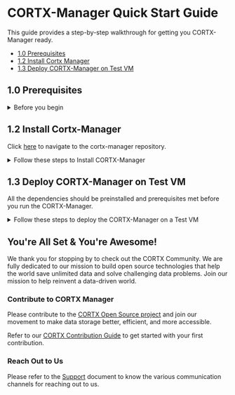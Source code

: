 # CORTX-Manager Quick Start Guide

This guide provides a step-by-step walkthrough for getting you CORTX-Manager ready.

- [1.0 Prerequisites](##10-Prerequisites)
- [1.2 Install Cortx Manager](#12-Install-Cortx-Manager)
- [1.3 Deploy CORTX-Manager on Test VM](#13-Deploy-CORTX-Manager-on-Test-VM)

## 1.0 Prerequisites

<details>
<summary>Before you begin</summary>
<p>
   
   <details>
   <summary>Click to view the process to manually install the full stack.</summary>
   <p>

1. You'll need to install the following components:

   - [Provisioner](https://github.com/Seagate/cortx-prvsnr/blob/dev/Cortx-ProvisionerQuickstartGuide.md)
   - [S3 Server](https://github.com/Seagate/cortx-s3server/blob/dev/docs/CORTX-S3%20Server%20Quick%20Start%20Guide.md)
   - [Hare](https://github.com/Seagate/cortx-hare)
   - [Monitor](https://github.com/Seagate/cortx-monitor/blob/dev/cortx-monitorQuickstartGuide.md)

2. Login with super user:
   
   `$ sudo su`

    Or 
    
   `$ sudo -s`

3. Ensure you've installed the following softwares:

   1. Install RabbitMQ
      
      ```shell
      $ wget https://www.rabbitmq.com/releases/rabbitmq-server/v3.6.1/rabbitmq-server-3.6.1-1.noarch.rpm
      $ rpm --import https://www.rabbitmq.com/rabbitmq-release-signing-key.asc
      $ yum install rabbitmq-server-3.6.1-1.noarch.rpm
      $ systemctl enable rabbitmq-server
      $ systemctl start rabbitmq-server
      $ rabbitmqctl add_user admin password
      $ rabbitmqctl set_user_tags admin administrator
      $ rabbitmqctl set_permissions -p / admin ".*" ".*" ".*"
      $ rabbitmqctl add_vhost SSPL
      $ rabbitmq-plugins enable rabbitmq_management

     From your browser, navigate go to: http://<hostname>:15672/ 

     1. Login with your admin password.
     2. Select Virtual host as SSPL.
     
        ![](images/Image%201.jpg)
     3. Navigate to the Admin section.
        
        ![](images/Image%202.jpg)
     4. Click on add user and enter the following details:
        
        > **username:** sspluser 

        > **password:** sspl4ever
        
     5. Added user will be listed in users table. Click on added user.
      
        ![](images/Image%203.jpg)
     6. Set all permissions and select virtual host as SSPL
       
        ![](images/Image%204.jpg)
  4. Install Elastic Search:
  
     ```shell

     $ yum install -y https://artifacts.elastic.co/downloads/elasticsearch/elasticsearch-7.3.2-x86_64.rpm
     $ vim /etc/elasticsearch/elasticsearch.yml       
     $ systemctl enable elasticsearch
     $ systemctl start elasticsearch
     ```
    
     ![Successful elasticsearch.yml installation](images/Image-5.jpg)

  5. Install Consul
  
     1. Download consule binary. 
     
        `$ wget https://releases.hashicorp.com/consul/1.8.3/consul_1.8.3_linux_amd64.zip`

     2. Unzip downloaded zip.
     
        `$ unzip consul_1.8.3_linux_amd64.zip`

     3. Install unzip if not already installed.
     
        `$ yum install unzip`

        `$ unzip consul_1.8.3_linux_amd64.zip`

     4. Move binary to /usr/loval/bin folder.
     
        `$ mv consul /usr/local/bin/`

     5. Check if the PATH contains `/usr/local/bin`. If it doesn’t, add it to the path.
        
        ```shell
        
        $ echo $PATH
        $ export PATH=$PATH:/usr/local/bin
        ```
     6. Check if consul is installed.
     
        `$ consul`
        
     7. Run consul in the background.
     
        `$ nohup consul agent --dev &`

  6. Install provisioner
  
     1. Go to your home directory.
     2. Git clone the provisioner repository, and follow the steps below:
     
      ```shell
         $ git clone git@github.com:Seagate/cortx-prvsnr.git
         $ mkdir /opt/seagate/cortx/provisioner
         $ ln -s /<path-to-cortx-prvsnr>/cortx-prvsnr/* /opt/seagate/cortx/provisioner/
      ```
      </p>
      </details>
      
     <details>
   <summary>Install OVA and these prerequisites to skip manual installation.</summary>
   <p>
      
  Please refer to the documentation to [Import the CORTX Open Virtual Appliance (OVA)](https://github.com/Seagate/cortx/blob/main/doc/Importing_OVA_File.rst).
     
  1. Install GitHub.
     
     Refer to the [CORTX Contribution Guide](https://github.com/Seagate/cortx/blob/main/CONTRIBUTING.md) document to install GitHub and clone cortx-manager and its dependent repos.

  2. Install pyutils that is custom-built for CORTX project:
  
     1. Go to your home directory
     2. Git clone `cortx-py-utils` and follow the steps below:
     
        ```shell

        $ cd /home/727891/githubssh/
        $ git clone --recursive git@github.com:Seagate/cortx-py-utils.git
        $ cd /opt/seagate/
        $ mkdir cortx
        $ cd cortx
        $ ln -s /<path-to-cortx-py-utils>/cortx-py-utils/src/utils
        ```
  3. Install Python 3
  
     `$ yum –y install python3`
     
   </p>
   </details>
      
       
</p>
</details>

## 1.2 Install Cortx-Manager

 Click [here](https://github.com/Seagate/cortx-manager) to navigate to the cortx-manager repository. 
 
 <details>
   <summary>Follow these steps to Install CORTX-Manager</summary>
   <p>
 
 1. Clone cortx-manager using HTTP or SSH:
 
    ```shell
    
    $ git clone https://github.com/Seagate/cortx-manager.git
    $ git clone git@github.com:Seagate/cortx-manager.git
    ```
 2. Once you have obtained the sources, build the cortx-manager by running: 
 
    ```shell
    
    $ cd cortx-cortx-manager
    $ sudo cicd/build.sh
    ```
 3. Run `$ sudo cicd/build.sh -h` to list build options in more detail. - This will build an RPM on a dest directory.
 
    **Examples:**
     
     - To build cortx-manager with integration tests, run: `$ sudo cicd/build.sh -i`
     - To build cortx-manager with log level debug, run: `$ sudo cicd/build.sh -q true`
     
     </p>
     </details>
     
## 1.3 Deploy CORTX-Manager on Test VM

All the dependencies should be preinstalled and prerequisites met before you run the CORTX-Manager. 

<details>
   <summary>Follow these steps to deploy the CORTX-Manager on a Test VM</summary>
   <p>

   1. SSH-Login to VM with GitHub ID and Password.
   2. Remove previously installed CORTX-Manager RPMs, if any:

        For pkg in 
        
        `$ rpm -qa | grep -E "cortx|salt"` 
        
        Run 
        
        `$ yum remove -y $pkg`

   3. Install CORTX-Manager [RPM] using:
   
      ```shell
      
         $ yum install -i <rpm-created-by-dest-directory>
         
      ```
     
   4. Executing the cortx-manager setup commands should pass: 
  
      ```shell
     
      $ cortx-manager_setup post_install
      $ cortx-manager_setup config
      $ cortx-manager_setup init
      ```
  5. Enable and Restart cortx-manager using: 
     
     ```shell

     $ systemctl enable cortx_manager
     $ systemctl restart cortx_manager
     ```
     
     </p>
     </details>
     

## You're All Set & You're Awesome!

We thank you for stopping by to check out the CORTX Community. We are fully dedicated to our mission to build open source technologies that help the world save unlimited data and solve challenging data problems. Join our mission to help reinvent a data-driven world. 

### Contribute to CORTX Manager

Please contribute to the [CORTX Open Source project](https://github.com/Seagate/cortx/blob/main/doc/SuggestedContributions.md) and join our movement to make data storage better, efficient, and more accessible.

Refer to our [CORTX Contribution Guide](CONTRIBUTING.md) to get started with your first contribution.

### Reach Out to Us

Please refer to the [Support](SUPPORT.md) document to know the various communication channels for reaching out to us.

